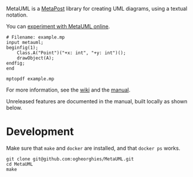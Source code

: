 MetaUML is a [MetaPost](https://www.tug.org/metapost.html) library for creating UML diagrams, using a textual notation.

You can [experiment with MetaUML online](https://metauml.denksoft.com/).

```
# Filename: example.mp
input metauml;
beginfig(1);
    Class.A("Point")("+x: int", "+y: int")();
    drawObject(A);
endfig;
end
```

```
mptopdf example.mp
```

For more information, see the [wiki](https://github.com/ogheorghies/MetaUML/wiki) and the [manual](https://github.com/ogheorghies/MetaUML/releases/download/v0.2.6/metauml-manual-v0.2.6-19d34de3da75cbd9f814f0a9ec03b4e0861b1541.pdf).

Unreleased features are documented in the manual, built locally as shown below.

# Development

Make sure that `make` and `docker` are installed, and that `docker ps` works.
```
git clone git@github.com:ogheorghies/MetaUML.git
cd MetaUML
make
```

